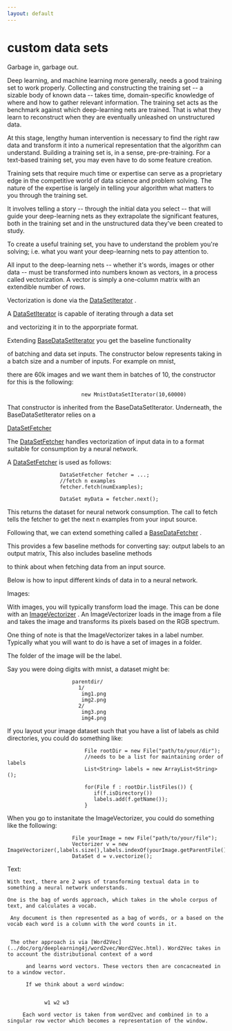 ```yaml
---
layout: default
---
```


# custom data sets 

Garbage in, garbage out. 

Deep learning, and machine learning more generally, needs a good training set to work properly. Collecting and constructing the training set -- a sizable body of known data -- takes time, domain-specific knowledge of where and how to gather relevant information. The training set acts as the benchmark against which deep-learning nets are trained. That is what they learn to reconstruct when they are eventually unleashed on unstructured data. 

At this stage, lengthy human intervention is necessary to find the right raw data and transform it into a numerical representation that the algorithm can understand. Building a training set is, in a sense, pre-pre-training. For a text-based training set, you may even have to do some feature creation. 

Training sets that require much time or expertise can serve as a proprietary edge in the competitive world of data science and problem solving. The nature of the expertise is largely in telling your algorithm what matters to you through the training set. 

It involves telling a story -- through the initial data you select -- that will guide your deep-learning nets as they extrapolate the significant features, both in the training set and in the unstructured data they've been created to study.

To create a useful training set, you have to understand the problem you're solving; i.e. what you want your deep-learning nets to pay attention to. 

All input to the deep-learning nets -- whether it's words, images or other data -- must be transformed into numbers known as vectors, in a process called vectorization. A vector is simply a one-column matrix with an extendible number of rows.

Vectorization is done via the [DataSetIterator](../doc/org/deeplearning4j/datasets/iterator/DataSetIterator.html) . 

A [DataSetIterator](../doc/org/deeplearning4j/datasets/iterator/DataSetIterator.html) is capable of iterating through a data set 

and vectorizing it in to the apporpriate format.

Extending  [BaseDataSetIterator](../doc/org/deeplearning4j/datasets/iterator/BaseDataSetIterator.html) you get the baseline functionality

of batching and data set inputs. The constructor below represents taking in a batch size and a number of inputs. For example on mnist,

there are 60k images and we want them in batches of 10, the constructor for this is the following:


                            new MnistDataSetIterator(10,60000)


That constructor is inherited from the BaseDataSetIterator. Underneath, the BaseDataSetIterator relies on a 

 [DataSetFetcher](../doc/org/deeplearning4j/datasets/iterator/DataSetFetcher.html)


 The  [DataSetFetcher](../doc/org/deeplearning4j/datasets/iterator/DataSetFetcher.html)  handles vectorization of input data in to a format suitable for consumption by a neural network.


 A  [DataSetFetcher](../doc/org/deeplearning4j/datasets/iterator/DataSetFetcher.html) is used as follows:


                     DataSetFetcher fetcher = ...;
                     //fetch n examples
                     fetcher.fetch(numExamples);

                     DataSet myData = fetcher.next();


 This returns the dataset for neural network consumption. The call to fetch tells the fetcher to get the next n examples from your input source.


 Following that, we can extend something called a [BaseDataFetcher](../doc/org/deeplearning4j/datasets/fetchers/BaseDataFetcher.html) .

 This provides a few baseline methods for converting say: output labels to an output matrix, This also includes baseline methods

 to think about when fetching data from an input source.



 Below is how to input different kinds of data in to a neural network.



 Images:

  With images, you will typically transform load the image. This can be done with an  [ImageVectorizer](../doc/org/deeplearning4j/datasets/vectorizer/ImageVectorizer.html) . An ImageVectorizer loads in the image from a file and takes the image and transforms its pixels based on the RGB spectrum.


  One thing of note is that the ImageVectorizer takes in a label number. Typically what you will want to do is have a set of images in a folder.

  The folder of the image will be the label.


  Say you were doing digits with mnist, a dataset might be:
                         
                         parentdir/
                           1/
                            img1.png
                            img2.png
                           2/
                            img3.png
                            img4.png
       

  If you layout your image dataset such that you have a list of labels as child directories, you could do something like:


                             File rootDir = new File("path/to/your/dir");
                             //needs to be a list for maintaining order of labels
                             List<String> labels = new ArrayList<String>();

                             for(File f : rootDir.listFiles()) {
                                if(f.isDirectory())
                             	labels.add(f.getName());
                             }

 When you go to instanitate the ImageVectorizer, you could do something like the following:

                         

                         File yourImage = new File("path/to/your/file");
                         Vectorizer v = new ImageVectorizer(,labels.size(),labels.indexOf(yourImage.getParentFile().getName()));
                         DataSet d = v.vectorize();






 Text:

    With text, there are 2 ways of transforming textual data in to something a neural network understands.

    One is the bag of words approach, which takes in the whole corpus of text, and calculates a vocab.

     Any document is then represented as a bag of words, or a based on the vocab each word is a column with the word counts in it.


     The other approach is via [Word2Vec](../doc/org/deeplearning4j/word2vec/Word2Vec.html). Word2Vec takes in to account the distributional context of a word

          and learns word vectors. These vectors then are concacneated in to a window vector. 

          If we think about a word window:


                w1 w2 w3

         Each word vector is taken from word2vec and combined in to a singular row vector which becomes a representation of the window.